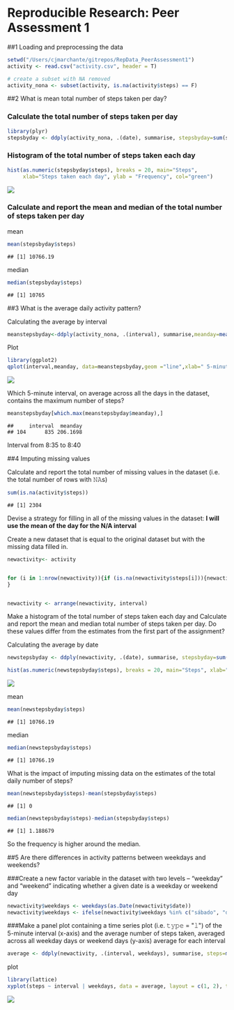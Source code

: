 # Reproducible Research: Peer Assessment 1


##1 Loading and preprocessing the data

```r
setwd("/Users/cjmarchante/gitrepos/RepData_PeerAssessment1")
activity <- read.csv("activity.csv", header = T)

# create a subset with NA removed
activity_nona <- subset(activity, is.na(activity$steps) == F)
```



##2 What is mean total number of steps taken per day?

### Calculate the total number of steps taken per day


```r
library(plyr)
stepsbyday <- ddply(activity_nona, .(date), summarise, stepsbyday=sum(steps))
```

### Histogram of the total number of steps taken each day


```r
hist(as.numeric(stepsbyday$steps), breaks = 20, main="Steps", 
     xlab="Steps taken each day", ylab = "Frequency", col="green")
```

![](PA1_template_files/figure-html/unnamed-chunk-3-1.png)<!-- -->

### Calculate and report the mean and median of the total number of steps taken per day

mean

```r
mean(stepsbyday$steps)
```

```
## [1] 10766.19
```

median

```r
median(stepsbyday$steps)
```

```
## [1] 10765
```


##3 What is the average daily activity pattern?

Calculating the average by interval

```r
meanstepsbyday<-ddply(activity_nona, .(interval), summarise,meanday=mean(steps))
```

Plot

```r
library(ggplot2)
qplot(interval,meanday, data=meanstepsbyday,geom ="line",xlab=" 5-minute interval",ylab="average number of steps taken" )
```

![](PA1_template_files/figure-html/unnamed-chunk-7-1.png)<!-- -->

Which 5-minute interval, on average across all the days in the dataset, contains the maximum number of steps?

```r
meanstepsbyday[which.max(meanstepsbyday$meanday),]
```

```
##     interval  meanday
## 104      835 206.1698
```
Interval from 8:35 to 8:40

##4 Imputing missing values

Calculate and report the total number of missing values in the dataset (i.e. the total number of rows with 𝙽𝙰s)


```r
sum(is.na(activity$steps))
```

```
## [1] 2304
```

Devise a strategy for filling in all of the missing values in the dataset: **I will use the mean of the day for the N/A interval**

Create a new dataset that is equal to the original dataset but with the missing data filled in.

```r
newactivity<- activity


for (i in 1:nrow(newactivity)){if (is.na(newactivity$steps[i])){newactivity$steps[i] <- meanstepsbyday$meanday[which(newactivity$interval[i] == meanstepsbyday$interval)]}
}


newactivity <- arrange(newactivity, interval)
```


Make a histogram of the total number of steps taken each day and Calculate and report the mean and median total number of steps taken per day. Do these values differ from the estimates from the first part of the assignment?

Calculating the average by date

```r
newstepsbyday <- ddply(newactivity, .(date), summarise, stepsbyday=sum(steps))
```


```r
hist(as.numeric(newstepsbyday$steps), breaks = 20, main="Steps", xlab="Steps taken each day", ylab = "Frequency", col="green")
```

![](PA1_template_files/figure-html/unnamed-chunk-12-1.png)<!-- -->


mean

```r
mean(newstepsbyday$steps)
```

```
## [1] 10766.19
```

median

```r
median(newstepsbyday$steps)
```

```
## [1] 10766.19
```

What is the impact of imputing missing data on the estimates of the total daily number of steps?


```r
mean(newstepsbyday$steps)-mean(stepsbyday$steps)
```

```
## [1] 0
```

```r
median(newstepsbyday$steps)-median(stepsbyday$steps)
```

```
## [1] 1.188679
```

So the frequency is higher around the median.

##5 Are there differences in activity patterns between weekdays and weekends?

###Create a new factor variable in the dataset with two levels – “weekday” and “weekend” indicating whether a given date is a weekday or weekend day

```r
newactivity$weekdays <- weekdays(as.Date(newactivity$date))
newactivity$weekdays <- ifelse(newactivity$weekdays %in% c("sábado", "domingo"),"weekend", "weekday") #changing days of week in spanish, cannot change to English in my mac
```

###Make a panel plot containing a time series plot (i.e. 𝚝𝚢𝚙𝚎 = "𝚕") of the 5-minute interval (x-axis) and the average number of steps taken, averaged across all weekday days or weekend days (y-axis)
average for each interval

```r
average <- ddply(newactivity, .(interval, weekdays), summarise, steps=mean(steps))
```

plot


```r
library(lattice)
xyplot(steps ~ interval | weekdays, data = average, layout = c(1, 2), type="l", xlab = "Interval", ylab = "Number of steps")
```

![](PA1_template_files/figure-html/unnamed-chunk-18-1.png)<!-- -->
